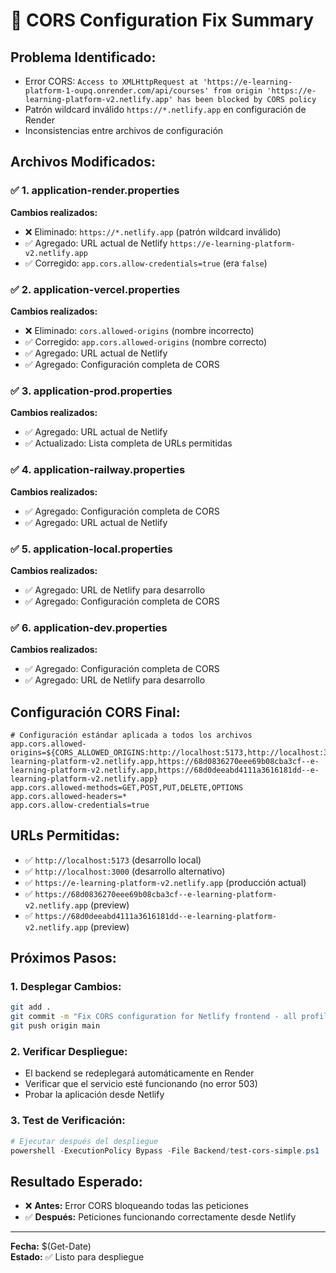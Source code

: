 # 🔧 CORS Configuration Fix Summary

## **Problema Identificado:**
- Error CORS: `Access to XMLHttpRequest at 'https://e-learning-platform-1-oupq.onrender.com/api/courses' from origin 'https://e-learning-platform-v2.netlify.app' has been blocked by CORS policy`
- Patrón wildcard inválido `https://*.netlify.app` en configuración de Render
- Inconsistencias entre archivos de configuración

## **Archivos Modificados:**

### ✅ **1. application-render.properties**
**Cambios realizados:**
- ❌ Eliminado: `https://*.netlify.app` (patrón wildcard inválido)
- ✅ Agregado: URL actual de Netlify `https://e-learning-platform-v2.netlify.app`
- ✅ Corregido: `app.cors.allow-credentials=true` (era `false`)

### ✅ **2. application-vercel.properties**
**Cambios realizados:**
- ❌ Eliminado: `cors.allowed-origins` (nombre incorrecto)
- ✅ Corregido: `app.cors.allowed-origins` (nombre correcto)
- ✅ Agregado: URL actual de Netlify
- ✅ Agregado: Configuración completa de CORS

### ✅ **3. application-prod.properties**
**Cambios realizados:**
- ✅ Agregado: URL actual de Netlify
- ✅ Actualizado: Lista completa de URLs permitidas

### ✅ **4. application-railway.properties**
**Cambios realizados:**
- ✅ Agregado: Configuración completa de CORS
- ✅ Agregado: URL actual de Netlify

### ✅ **5. application-local.properties**
**Cambios realizados:**
- ✅ Agregado: URL de Netlify para desarrollo
- ✅ Agregado: Configuración completa de CORS

### ✅ **6. application-dev.properties**
**Cambios realizados:**
- ✅ Agregado: Configuración completa de CORS
- ✅ Agregado: URL de Netlify para desarrollo

## **Configuración CORS Final:**

```properties
# Configuración estándar aplicada a todos los archivos
app.cors.allowed-origins=${CORS_ALLOWED_ORIGINS:http://localhost:5173,http://localhost:3000,https://e-learning-platform-v2.netlify.app,https://68d0836270eee69b08cba3cf--e-learning-platform-v2.netlify.app,https://68d0deeabd4111a3616181dd--e-learning-platform-v2.netlify.app}
app.cors.allowed-methods=GET,POST,PUT,DELETE,OPTIONS
app.cors.allowed-headers=*
app.cors.allow-credentials=true
```

## **URLs Permitidas:**
- ✅ `http://localhost:5173` (desarrollo local)
- ✅ `http://localhost:3000` (desarrollo alternativo)
- ✅ `https://e-learning-platform-v2.netlify.app` (producción actual)
- ✅ `https://68d0836270eee69b08cba3cf--e-learning-platform-v2.netlify.app` (preview)
- ✅ `https://68d0deeabd4111a3616181dd--e-learning-platform-v2.netlify.app` (preview)

## **Próximos Pasos:**

### **1. Desplegar Cambios:**
```bash
git add .
git commit -m "Fix CORS configuration for Netlify frontend - all profiles updated"
git push origin main
```

### **2. Verificar Despliegue:**
- El backend se redeplegará automáticamente en Render
- Verificar que el servicio esté funcionando (no error 503)
- Probar la aplicación desde Netlify

### **3. Test de Verificación:**
```powershell
# Ejecutar después del despliegue
powershell -ExecutionPolicy Bypass -File Backend/test-cors-simple.ps1
```

## **Resultado Esperado:**
- ❌ **Antes:** Error CORS bloqueando todas las peticiones
- ✅ **Después:** Peticiones funcionando correctamente desde Netlify

---
**Fecha:** $(Get-Date)  
**Estado:** ✅ Listo para despliegue
